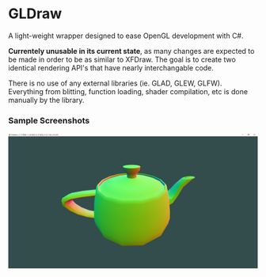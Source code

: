# GLDraw
A light-weight wrapper designed to ease OpenGL development with C#.

**Currentely unusable in its current state**, as many changes are expected to be made in order to be as similar to XFDraw. The goal is to create two identical rendering API's that have nearly interchangable code.

There is no use of any external libraries (ie. GLAD, GLEW, GLFW). Everything from blitting, function loading, shader compilation, etc is done manually by the library.

### Sample Screenshots
![](https://raw.githubusercontent.com/theproadam/GLDraw/main/Images/teapot_msaa.png)
